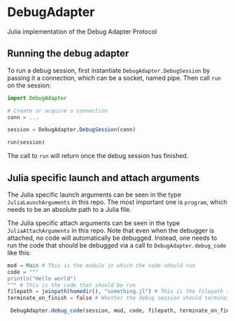 # DebugAdapter

Julia implementation of the Debug Adapter Protocol

## Running the debug adapter

To run a debug session, first instantiate `DebugAdapter.DebugSession` by passing it a connection, which can be a socket, named pipe. Then call `run` on the session:

```julia
import DebugAdapter

# Create or acquire a connection
conn = ...

session = DebugAdapter.DebugSession(conn)

run(session)
```

The call to `run` will return once the debug session has finished.

## Julia specific launch and attach arguments

The Julia specific launch arguments can be seen in the type `JuliaLaunchArguments` in this repo. The most important one is `program`, which needs to be an absolute path to a Julia file.

The Julia specific attach arguments can be seen in the type `JuliaAttachArguments` in this repo. Note that even when the debugger is attached, no code will automatically be debugged. Instead, one needs to run the code that should be debugged via a call to `DebugAdapter.debug_code` like this:

```julia
mod = Main # This is the module in which the code should run
code = """
println("Hello world")
""" # This is the code that should be run
filepath = joinpath(homedir(), "something.jl") # This is the filepath that should be used for the debugger
terminate_on_finish = false # Whether the debug session should terminate when the code has finished running

 DebugAdapter.debug_code(session, mod, code, filepath, terminate_on_finish)
 ```
 